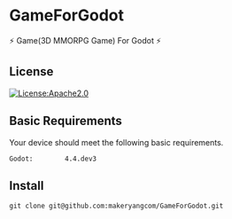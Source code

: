 # GameForGodot

⚡ Game(3D MMORPG Game) For Godot ⚡

## License

[![License:Apache2.0](https://img.shields.io/badge/License-Apache2.0-yellow.svg)](https://opensource.org/licenses/Apache2.0)

## Basic Requirements

Your device should meet the following basic requirements.

```shell
Godot:        4.4.dev3
```

## Install

```shell
git clone git@github.com:makeryangcom/GameForGodot.git
```